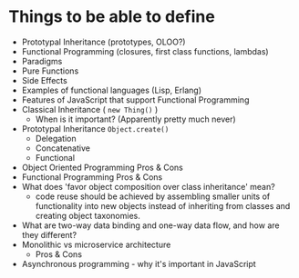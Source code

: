# Things to be able to define

- Prototypal Inheritance (prototypes, OLOO?)
- Functional Programming (closures, first class functions, lambdas)
- Paradigms
- Pure Functions
- Side Effects
- Examples of functional languages (Lisp, Erlang)
- Features of JavaScript that support Functional Programming
- Classical Inheritance ( `new Thing()` )
  - When is it important? (Apparently pretty much never)
- Prototypal Inheritance `Object.create()`
  - Delegation
  - Concatenative
  - Functional
- Object Oriented Programming Pros & Cons
- Functional Programming Pros & Cons
- What does 'favor object composition over class inheritance' mean?
  - code reuse should be achieved by assembling smaller units of functionality into new objects instead of inheriting from classes and creating object taxonomies.
- What are two-way data binding and one-way data flow, and how are they different?
- Monolithic vs microservice architecture
  - Pros & Cons
- Asynchronous programming - why it's important in JavaScript